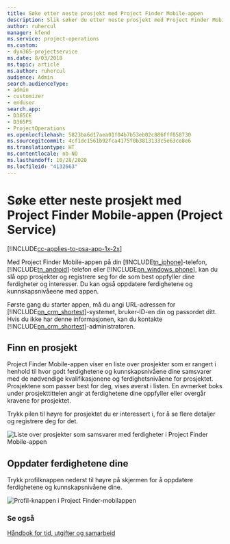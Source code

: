 ```yaml
---
title: Søke etter neste prosjekt med Project Finder Mobile-appen
description: Slik søker du etter neste prosjekt med Project Finder Mobile-appen for Project Service
author: ruhercul
manager: kfend
ms.service: project-operations
ms.custom:
- dyn365-projectservice
ms.date: 8/03/2018
ms.topic: article
ms.author: ruhercul
audience: Admin
search.audienceType:
- admin
- customizer
- enduser
search.app:
- D365CE
- D365PS
- ProjectOperations
ms.openlocfilehash: 5823ba6d17aea01f04b7b53eb02c886fff058730
ms.sourcegitcommit: 4cf1dc1561b92fca4175f0b3813133c5e63ce8e6
ms.translationtype: HT
ms.contentlocale: nb-NO
ms.lasthandoff: 10/28/2020
ms.locfileid: "4132663"
---
```

# <a name="find-your-next-project-with-the-project-finder-mobile-app-project-service"></a>Søke etter neste prosjekt med Project Finder Mobile-appen (Project Service)

[!INCLUDE[cc-applies-to-psa-app-1x-2x](../includes/cc-applies-to-psa-app-1x-2x.md)]

Med Project Finder Mobile-appen på din [!INCLUDE[tn_iphone](../includes/tn-iphone.md)]-telefon, [!INCLUDE[tn_android](../includes/tn-android.md)]-telefon eller [!INCLUDE[pn_windows_phone](../includes/pn-windows-phone.md)], kan du slå opp prosjekter og registrere seg for de som best oppfyller dine ferdigheter og interesser. Du kan også oppdatere ferdighetene og kunnskapsnivåeene med appen.  
  
 Første gang du starter appen, må du angi URL-adressen for [!INCLUDE[pn_crm_shortest](../includes/pn-crm-shortest.md)]-systemet, bruker-ID-en din og passordet ditt. Hvis du ikke har denne informasjonen, kan du kontakte [!INCLUDE[pn_crm_shortest](../includes/pn-crm-shortest.md)]-administratoren.  
  
## <a name="find-a-project"></a>Finn en prosjekt  
 Project Finder Mobile-appen viser en liste over prosjekter som er rangert i henhold til hvor godt ferdighetene og kunnskapsnivåene dine samsvarer med de nødvendige kvalifikasjonene og ferdighetsnivåene for prosjektet. Prosjektene som passer best for deg, vises øverst i listen. En avmerket boks under prosjekttittelen angir at ferdighetene dine oppfyller eller overgår kravene for prosjektet.  
  
 Trykk pilen til høyre for prosjektet du er interessert i, for å se flere detaljer og registrere deg for det.  
  
 ![Liste over prosjekter som samsvarer med ferdigheter i Project Finder Mobile-appen](../psa/media/project-service-project-finder-list.png "Liste over prosjekter som samsvarer med ferdigheter i Project Finder Mobile-appen")  
  
## <a name="update-your-skills"></a>Oppdater ferdighetene dine  
 Trykk profilknappen nederst til høyre på skjermen for å oppdatere ferdighetene og kunnskapsnivåene dine.  
  
 ![Profil-knappen i Project Finder-mobilappen](../psa/media/project-service-project-finder-profile.png "Profil-knappen i Project Finder-mobilappen")  
  
### <a name="see-also"></a>Se også  
 [Håndbok for tid, utgifter og samarbeid](../psa/time-expense-collaboration-guide.md)
